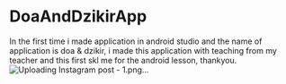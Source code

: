 # DoaAndDzikirApp
In the first time i made application in android studio and the name of application is doa &amp; dzikir, i made this application with teaching from my teacher and this first skl me for the android lesson, thankyou.
![Uploading Instagram post - 1.png…]()
